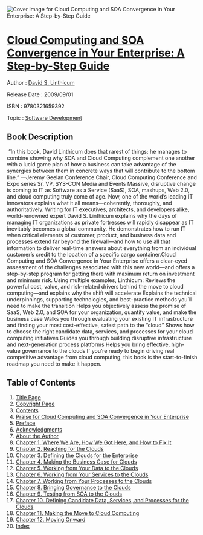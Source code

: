 ![Cover image for Cloud Computing and SOA Convergence in Your Enterprise: A Step-by-Step Guide](https://imgdetail.ebookreading.net/cover/cover/software_development/EB9780321659392.jpg)

[Cloud Computing and SOA Convergence in Your Enterprise: A Step-by-Step Guide](https://ebookreading.net/view/book/Cloud+Computing+and+SOA+Convergence+in+Your+Enterprise%3A+A+Step-by-Step+Guide-EB9780321659392_1.html "Cloud Computing and SOA Convergence in Your Enterprise: A Step-by-Step Guide")
====================================================================================================================

Author : [David S. Linthicum](https://ebookreading.net/search/author/David+S.+Linthicum)

Release Date : 2009/09/01

ISBN : 9780321659392

Topic : [Software Development](https://ebookreading.net/search/category/software-development)

Book Description
-----------------

 “In this book, David Linthicum does that rarest of things: he manages to combine showing why SOA and Cloud Computing complement one another with a lucid game plan of how a business can take advantage of the synergies between them in concrete ways that will contribute to the bottom line.”
—Jeremy Geelan Conference Chair, Cloud Computing Conference and Expo series Sr. VP, SYS-CON Media and Events
 Massive, disruptive change is coming to IT as Software as a Service (SaaS), SOA, mashups, Web 2.0, and cloud computing truly come of age. Now, one of the world’s leading IT innovators explains what it all means—coherently, thoroughly, and authoritatively. Writing for IT executives, architects, and developers alike, world-renowned expert David S. Linthicum explains why the days of managing IT organizations as private fortresses will rapidly disappear as IT inevitably becomes a global community. He demonstrates how to run IT when critical elements of customer, product, and business data and processes extend far beyond the firewall—and how to use all that information to deliver real-time answers about everything from an individual customer’s credit to the location of a specific cargo container.Cloud Computing and SOA Convergence in Your Enterprise offers a clear-eyed assessment of the challenges associated with this new world—and offers a step-by-step program for getting there with maximum return on investment and minimum risk. Using multiple examples, Linthicum:
Reviews the powerful cost, value, and risk-related drivers behind the move to cloud computing—and explains why the shift will accelerate
Explains the technical underpinnings, supporting technologies, and best-practice methods you’ll need to make the transition
Helps you objectively assess the promise of SaaS, Web 2.0, and SOA for your organization, quantify value, and make the business case
Walks you through evaluating your existing IT infrastructure and finding your most cost-effective, safest path to the “cloud”
Shows how to choose the right candidate data, services, and processes for your cloud computing initiatives
Guides you through building disruptive infrastructure and next-generation process platforms
Helps you bring effective, high-value governance to the clouds
If you’re ready to begin driving real competitive advantage from cloud computing, this book is the start-to-finish roadmap you need to make it happen.
              
Table of Contents
-----------------

1. [Title Page](https://ebookreading.net/view/book/Cloud+Computing+and+SOA+Convergence+in+Your+Enterprise%3A+A+Step-by-Step+Guide-EB9780321659392_2.html#title)
1. [Copyright Page](https://ebookreading.net/view/book/Cloud+Computing+and+SOA+Convergence+in+Your+Enterprise%3A+A+Step-by-Step+Guide-EB9780321659392_2.html#copy)
1. [Contents](https://ebookreading.net/view/book/Cloud+Computing+and+SOA+Convergence+in+Your+Enterprise%3A+A+Step-by-Step+Guide-EB9780321659392_2.html#toc)
1. [Praise for Cloud Computing and SOA Convergence in Your Enterprise](https://ebookreading.net/view/book/Cloud+Computing+and+SOA+Convergence+in+Your+Enterprise%3A+A+Step-by-Step+Guide-EB9780321659392_2.html#pre01)
1. [Preface](https://ebookreading.net/view/book/Cloud+Computing+and+SOA+Convergence+in+Your+Enterprise%3A+A+Step-by-Step+Guide-EB9780321659392_2.html#pre02)
1. [Acknowledgments](https://ebookreading.net/view/book/Cloud+Computing+and+SOA+Convergence+in+Your+Enterprise%3A+A+Step-by-Step+Guide-EB9780321659392_2.html#pre03)
1. [About the Author](https://ebookreading.net/view/book/Cloud+Computing+and+SOA+Convergence+in+Your+Enterprise%3A+A+Step-by-Step+Guide-EB9780321659392_2.html#pre04)
1. [Chapter 1. Where We Are, How We Got Here, and How to Fix It](https://ebookreading.net/view/book/Cloud+Computing+and+SOA+Convergence+in+Your+Enterprise%3A+A+Step-by-Step+Guide-EB9780321659392_3.html)
1. [Chapter 2. Reaching for the Clouds](https://ebookreading.net/view/book/Cloud+Computing+and+SOA+Convergence+in+Your+Enterprise%3A+A+Step-by-Step+Guide-EB9780321659392_4.html)
1. [Chapter 3. Defining the Clouds for the Enterprise](https://ebookreading.net/view/book/Cloud+Computing+and+SOA+Convergence+in+Your+Enterprise%3A+A+Step-by-Step+Guide-EB9780321659392_5.html)
1. [Chapter 4. Making the Business Case for Clouds](https://ebookreading.net/view/book/Cloud+Computing+and+SOA+Convergence+in+Your+Enterprise%3A+A+Step-by-Step+Guide-EB9780321659392_6.html)
1. [Chapter 5. Working from Your Data to the Clouds](https://ebookreading.net/view/book/Cloud+Computing+and+SOA+Convergence+in+Your+Enterprise%3A+A+Step-by-Step+Guide-EB9780321659392_7.html)
1. [Chapter 6. Working from Your Services to the Clouds](https://ebookreading.net/view/book/Cloud+Computing+and+SOA+Convergence+in+Your+Enterprise%3A+A+Step-by-Step+Guide-EB9780321659392_8.html)
1. [Chapter 7. Working from Your Processes to the Clouds](https://ebookreading.net/view/book/Cloud+Computing+and+SOA+Convergence+in+Your+Enterprise%3A+A+Step-by-Step+Guide-EB9780321659392_9.html)
1. [Chapter 8. Bringing Governance to the Clouds](https://ebookreading.net/view/book/Cloud+Computing+and+SOA+Convergence+in+Your+Enterprise%3A+A+Step-by-Step+Guide-EB9780321659392_10.html)
1. [Chapter 9. Testing from SOA to the Clouds](https://ebookreading.net/view/book/Cloud+Computing+and+SOA+Convergence+in+Your+Enterprise%3A+A+Step-by-Step+Guide-EB9780321659392_11.html)
1. [Chapter 10. Defining Candidate Data, Services, and Processes for the Clouds](https://ebookreading.net/view/book/Cloud+Computing+and+SOA+Convergence+in+Your+Enterprise%3A+A+Step-by-Step+Guide-EB9780321659392_12.html)
1. [Chapter 11. Making the Move to Cloud Computing](https://ebookreading.net/view/book/Cloud+Computing+and+SOA+Convergence+in+Your+Enterprise%3A+A+Step-by-Step+Guide-EB9780321659392_13.html)
1. [Chapter 12. Moving Onward](https://ebookreading.net/view/book/Cloud+Computing+and+SOA+Convergence+in+Your+Enterprise%3A+A+Step-by-Step+Guide-EB9780321659392_14.html)
1. [Index](https://ebookreading.net/view/book/Cloud+Computing+and+SOA+Convergence+in+Your+Enterprise%3A+A+Step-by-Step+Guide-EB9780321659392_15.html)
